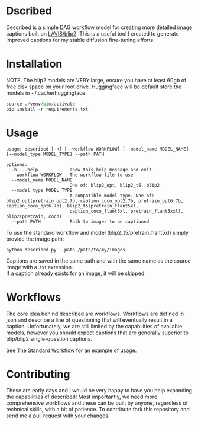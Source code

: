 # Dscribed 

Described is a simple DAG workflow model for creating more detailed image captions built on [LAVIS/blip2](https://github.com/salesforce/LAVIS/tree/main/projects/blip2).
This is a useful tool I created to generate improved captions for my stable diffusion fine-tuning efforts.  

# Installation

NOTE:  The blip2 models are VERY large, ensure you have at least 60gb of free disk space on your root drive.
Huggingface will be default store the models in ~/.cache/huggingface.

```python -m venv venv
source ./venv/bin/activate
pip install -r requirements.txt
```

# Usage

```
usage: described [-h] [--workflow WORKFLOW] [--model_name MODEL_NAME] [--model_type MODEL_TYPE] --path PATH

options:
  -h, --help            show this help message and exit
  --workflow WORKFLOW   The workflow file to use
  --model_name MODEL_NAME
                        One of: blip2_opt, blip2_t5, blip2
  --model_type MODEL_TYPE
                        A compatible model type. One of: blip2_opt(pretrain_opt2.7b, caption_coco_opt2.7b, pretrain_opt6.7b, caption_coco_opt6.7b), blip2_t5(pretrain_flant5xl,
                        caption_coco_flant5xl, pretrain_flant5xxl), blip2(pretrain, coco)
  --path PATH           Path to images to be captioned
```


To use the standard workflow and model (blip2_t5/pretrain_flant5xl) simply provide the image path: 

`python described.py --path /path/to/my/images`

Captions are saved in the same path and with the same name as the source image with a .txt extension.  
If a caption already exists for an image, it will be skipped.  

# Workflows

The core idea behind described are workflows.  Workflows are defined in json and describe a line of 
questioning that will eventually result in a caption.  Unfortunately, we are still limited by the capabilities of available models, 
however you should expect captions that are generally superior to blip/blip2 single-question captions.

See [The Standard Workflow](https://github.com/tjennings/described/blob/main/workflows/standard.json5) for an example of usage.

# Contributing

These are early days and I would be very happy to have you help expanding the capabilities of described! 
Most importantly, we need more comprehensive workflows and these can be built by anyone, regardless of technical skills,
with a bit of patience.  To contribute fork this repository and send me a pull request with your changes.  